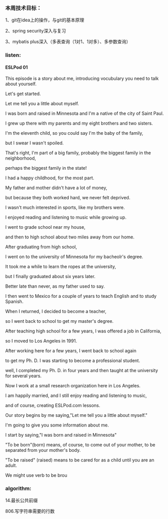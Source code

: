 ### 本周技术目标：

1、git在idea上的操作，与git的基本原理

2、spring security深入与复习

3、mybatis plus深入（多表查询（1对1、1对多）、多参数查询）

### listen:

#### ESLPod 01

This episode is a story about me, introducing vocubulary you need to talk about yourself.

Let's get started.

Let me tell you a little about myself.

I was born and raised in Minnesota and I'm a native of the city of Saint Paul. 

I grew up there with my parents and my eight brothers and two sisters.

I'm the eleventh child, so you could say I'm the baby of the family,

but I swear I wasn't spoiled.

That's right, I'm part of a big family, probably the biggest family in the neighborhood,

perhaps the biggest family in the state!

I had a happy childhood, for the most part.

My father and mother didn't have a lot of money,

but because they both worked hard, we never felt deprived.

I wasn't much interested in sports, like my brothers were.

I enjoyed reading and listening to music while growing up.

I went to grade school near my house,

and then to high school about two miles away from our home.

After graduating from high school,

I went on to the university of Minnesota for my bacheolr's degree.

It took me a while to learn the ropes at the university,

but I finally graduated about six years later.

Better late than never, as my father used to say.

I then went to Mexico for a couple of years to teach English and to study Spanish.

When I returned, I decided to become a teacher,

so I went back to school to get my master's degree.

After teaching high school for a few years, I was offered a job in California,

so I moved to Los Angeles in 1991.

After working here for a few years, I went back to school again

to get my Ph. D. I was starting to become a professional student.

well, I completed my Ph. D. in four years and then taught at the university for several years.

Now I work at a small research organization here in Los Angeles.

I am happily married, and I still enjoy reading and listening to music, 

and of course, creating ESLPod.com lessons.

Our story begins by me saying,"Let me tell you a little about myself."

I'm going to give you some information about me.

I start by saying,"I was born and raised in Minnesota"

"To be born"(born) means, of course, to come out of your mother, to be separated from your mother's body.

"To be raised" (raised) means to be cared for as a child until you are an adult.

We might use  verb to be brou

### algorithm:

14.最长公共前缀  

806.写字符串需要的行数
